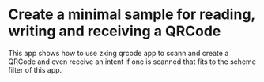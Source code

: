 Create a minimal sample for reading, writing and receiving a QRCode
===================================================================

This app shows how to use zxing qrcode app to scann and create a QRCode and
even receive an intent if one is scanned that fits to the scheme filter of this
app.

